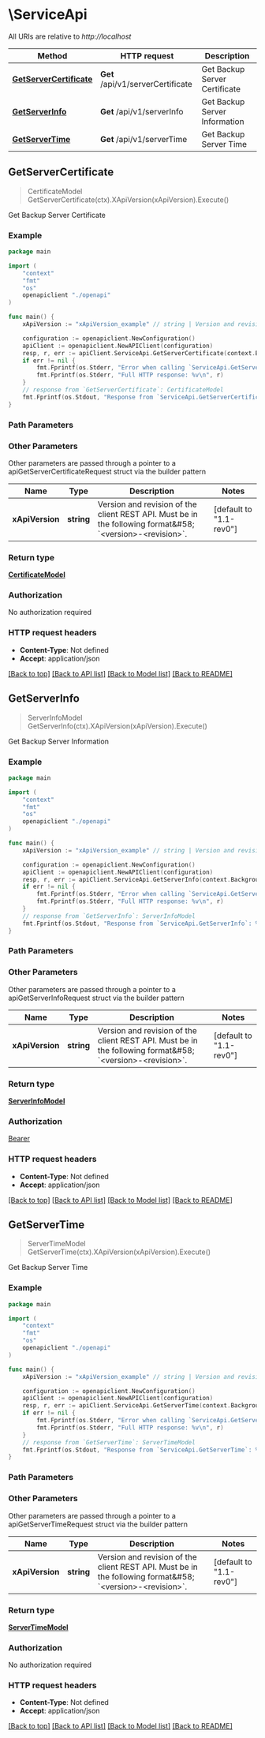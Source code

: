 # \ServiceApi

All URIs are relative to *http://localhost*

Method | HTTP request | Description
------------- | ------------- | -------------
[**GetServerCertificate**](ServiceApi.md#GetServerCertificate) | **Get** /api/v1/serverCertificate | Get Backup Server Certificate
[**GetServerInfo**](ServiceApi.md#GetServerInfo) | **Get** /api/v1/serverInfo | Get Backup Server Information
[**GetServerTime**](ServiceApi.md#GetServerTime) | **Get** /api/v1/serverTime | Get Backup Server Time



## GetServerCertificate

> CertificateModel GetServerCertificate(ctx).XApiVersion(xApiVersion).Execute()

Get Backup Server Certificate



### Example

```go
package main

import (
    "context"
    "fmt"
    "os"
    openapiclient "./openapi"
)

func main() {
    xApiVersion := "xApiVersion_example" // string | Version and revision of the client REST API. Must be in the following format&#58; `<version>-<revision>`. (default to "1.1-rev0")

    configuration := openapiclient.NewConfiguration()
    apiClient := openapiclient.NewAPIClient(configuration)
    resp, r, err := apiClient.ServiceApi.GetServerCertificate(context.Background()).XApiVersion(xApiVersion).Execute()
    if err != nil {
        fmt.Fprintf(os.Stderr, "Error when calling `ServiceApi.GetServerCertificate``: %v\n", err)
        fmt.Fprintf(os.Stderr, "Full HTTP response: %v\n", r)
    }
    // response from `GetServerCertificate`: CertificateModel
    fmt.Fprintf(os.Stdout, "Response from `ServiceApi.GetServerCertificate`: %v\n", resp)
}
```

### Path Parameters



### Other Parameters

Other parameters are passed through a pointer to a apiGetServerCertificateRequest struct via the builder pattern


Name | Type | Description  | Notes
------------- | ------------- | ------------- | -------------
 **xApiVersion** | **string** | Version and revision of the client REST API. Must be in the following format&amp;#58; &#x60;&lt;version&gt;-&lt;revision&gt;&#x60;. | [default to &quot;1.1-rev0&quot;]

### Return type

[**CertificateModel**](CertificateModel.md)

### Authorization

No authorization required

### HTTP request headers

- **Content-Type**: Not defined
- **Accept**: application/json

[[Back to top]](#) [[Back to API list]](../README.md#documentation-for-api-endpoints)
[[Back to Model list]](../README.md#documentation-for-models)
[[Back to README]](../README.md)


## GetServerInfo

> ServerInfoModel GetServerInfo(ctx).XApiVersion(xApiVersion).Execute()

Get Backup Server Information



### Example

```go
package main

import (
    "context"
    "fmt"
    "os"
    openapiclient "./openapi"
)

func main() {
    xApiVersion := "xApiVersion_example" // string | Version and revision of the client REST API. Must be in the following format&#58; `<version>-<revision>`. (default to "1.1-rev0")

    configuration := openapiclient.NewConfiguration()
    apiClient := openapiclient.NewAPIClient(configuration)
    resp, r, err := apiClient.ServiceApi.GetServerInfo(context.Background()).XApiVersion(xApiVersion).Execute()
    if err != nil {
        fmt.Fprintf(os.Stderr, "Error when calling `ServiceApi.GetServerInfo``: %v\n", err)
        fmt.Fprintf(os.Stderr, "Full HTTP response: %v\n", r)
    }
    // response from `GetServerInfo`: ServerInfoModel
    fmt.Fprintf(os.Stdout, "Response from `ServiceApi.GetServerInfo`: %v\n", resp)
}
```

### Path Parameters



### Other Parameters

Other parameters are passed through a pointer to a apiGetServerInfoRequest struct via the builder pattern


Name | Type | Description  | Notes
------------- | ------------- | ------------- | -------------
 **xApiVersion** | **string** | Version and revision of the client REST API. Must be in the following format&amp;#58; &#x60;&lt;version&gt;-&lt;revision&gt;&#x60;. | [default to &quot;1.1-rev0&quot;]

### Return type

[**ServerInfoModel**](ServerInfoModel.md)

### Authorization

[Bearer](../README.md#Bearer)

### HTTP request headers

- **Content-Type**: Not defined
- **Accept**: application/json

[[Back to top]](#) [[Back to API list]](../README.md#documentation-for-api-endpoints)
[[Back to Model list]](../README.md#documentation-for-models)
[[Back to README]](../README.md)


## GetServerTime

> ServerTimeModel GetServerTime(ctx).XApiVersion(xApiVersion).Execute()

Get Backup Server Time



### Example

```go
package main

import (
    "context"
    "fmt"
    "os"
    openapiclient "./openapi"
)

func main() {
    xApiVersion := "xApiVersion_example" // string | Version and revision of the client REST API. Must be in the following format&#58; `<version>-<revision>`. (default to "1.1-rev0")

    configuration := openapiclient.NewConfiguration()
    apiClient := openapiclient.NewAPIClient(configuration)
    resp, r, err := apiClient.ServiceApi.GetServerTime(context.Background()).XApiVersion(xApiVersion).Execute()
    if err != nil {
        fmt.Fprintf(os.Stderr, "Error when calling `ServiceApi.GetServerTime``: %v\n", err)
        fmt.Fprintf(os.Stderr, "Full HTTP response: %v\n", r)
    }
    // response from `GetServerTime`: ServerTimeModel
    fmt.Fprintf(os.Stdout, "Response from `ServiceApi.GetServerTime`: %v\n", resp)
}
```

### Path Parameters



### Other Parameters

Other parameters are passed through a pointer to a apiGetServerTimeRequest struct via the builder pattern


Name | Type | Description  | Notes
------------- | ------------- | ------------- | -------------
 **xApiVersion** | **string** | Version and revision of the client REST API. Must be in the following format&amp;#58; &#x60;&lt;version&gt;-&lt;revision&gt;&#x60;. | [default to &quot;1.1-rev0&quot;]

### Return type

[**ServerTimeModel**](ServerTimeModel.md)

### Authorization

No authorization required

### HTTP request headers

- **Content-Type**: Not defined
- **Accept**: application/json

[[Back to top]](#) [[Back to API list]](../README.md#documentation-for-api-endpoints)
[[Back to Model list]](../README.md#documentation-for-models)
[[Back to README]](../README.md)

